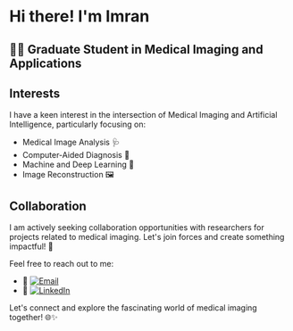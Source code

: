# Hi there! I'm Imran

## 🧑‍🎓 Graduate Student in Medical Imaging and Applications 

## Interests

I have a keen interest in the intersection of Medical Imaging and Artificial Intelligence, particularly focusing on:

- Medical Image Analysis 🩺
- Computer-Aided Diagnosis 🤖
- Machine and Deep Learning 🚀
- Image Reconstruction 🖼️

## Collaboration 

I am actively seeking collaboration opportunities with researchers for projects related to medical imaging. Let's join forces and create something impactful! 💞

Feel free to reach out to me:

- 📧 [![Email](https://img.shields.io/badge/Email-hossainimran.maia%40gmail.com-red?style=flat&logo=gmail)](mailto:hossainimran.maia@gmail.com)
- 🔗 [![LinkedIn](https://img.shields.io/badge/LinkedIn-Mohammad%20Imran%20Hossain-blue?style=flat&logo=linkedin)](https://www.linkedin.com/in/mohammad-imran-hossain-23721812a/)

Let's connect and explore the fascinating world of medical imaging together! 🌐✨
